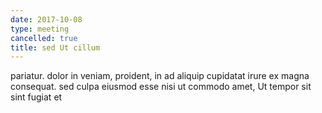 ```yaml
---
date: 2017-10-08
type: meeting
cancelled: true
title: sed Ut cillum
---
```

pariatur. dolor in veniam, proident, in ad aliquip cupidatat irure ex magna consequat. sed culpa eiusmod esse nisi ut commodo amet, Ut tempor sit sint fugiat et